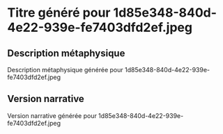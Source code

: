 # Titre généré pour 1d85e348-840d-4e22-939e-fe7403dfd2ef.jpeg

## Description métaphysique
Description métaphysique générée pour 1d85e348-840d-4e22-939e-fe7403dfd2ef.jpeg

## Version narrative
Version narrative générée pour 1d85e348-840d-4e22-939e-fe7403dfd2ef.jpeg
